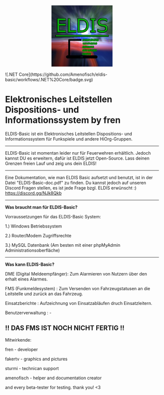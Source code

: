 <p align="center"><img src="eldislogo.png" height="200" width="200"></p>
![.NET Core](https://github.com/Amenofisch/eldis-basic/workflows/.NET%20Core/badge.svg)

# Elektronisches Leitstellen Dispositions- und Informationssystem by fren #

 ELDIS-Basic ist ein Elektronisches Leitstellen Dispositions- und Informationssystem für Funkspiele und andere HiOrg-Gruppen.
 
------------------------------------------------------------------------------

ELDIS-Basic ist momentan leider nur für Feuerwehren erhältlich. Jedoch kannst DU es erweitern, dafür ist ELDIS jetzt Open-Source. Lass deinen Grenzen freien Lauf und zeig uns dein ELDIS!

------------------------------------------------------------------------------

Eine Dokumentation, wie man ELDIS Basic aufsetzt und benutzt, ist in der Datei "ELDIS-Basic-doc.pdf" zu finden. Du kannst jedoch auf unseren Discord Fragen stellen, es ist jede Frage bzgl. ELDIS erwünscht :) https://discord.gg/NJk8Qkb

------------------------------------------------------------------------------

<b>Was braucht man für ELDIS-Basic?</b>

Vorraussetzungen für das ELDIS-Basic System:

1.) Windows Betriebssystem

2.) Router/Modem Zugriffsrechte

3.) MySQL Datenbank (Am besten mit einer phpMyAdmin Administrationsoberfläche)

------------------------------------------------------------------------------


<b>Was kann ELDIS-Basic?</b>

DME (Digital Meldeempfänger): Zum Alarmieren von Nutzern über den erhalt eines Alarmes.

FMS (Funkmeldesystem)       : Zum Versenden von Fahrzeugstatusen an die Leitstelle und zurück an das Fahrzeug.

Einsatzberichte             : Aufzeichnung von Einsatzabläufen druch Einsatzleitern.

Benutzerverwaltung          : -

!! DAS FMS IST NOCH NICHT FERTIG !!
------------------------------------------------------------------------------


Mitwirkende:

fren - developer

fakertv - graphics and pictures

sturmi - technican support

amenofisch - helper and documentation creator

and every beta-tester for testing. thank you! <3
